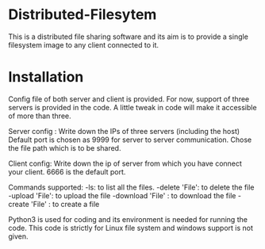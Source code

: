 # Distributed-Filesytem

This is a distributed file sharing software and its aim is to provide a single filesystem image to any client connected to it.

# Installation
Config file of both server and client is provided. For now, support of three servers is provided in the code. A little tweak in code will make it accessible of more than three.

Server config : Write down the IPs of three servers (including the host)
Default port is chosen as 9999 for server to server communication. 
Chose the file path which is to be shared.

Client config: Write down the ip of server from which you have connect your client.
6666 is the default port.

Commands supported:
-ls: to list all the files.
-delete 'File': to delete the file
-upload 'File': to upload the file
-download 'File' : to download the file
-create 'File' : to create a file

Python3 is used for coding and its environment is needed for running the code. This code is strictly for Linux file system and windows support is not given.




